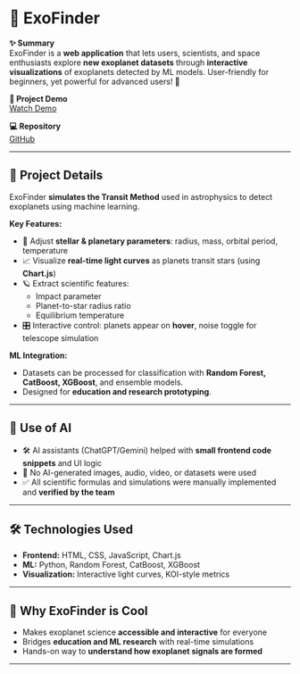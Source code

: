# 🌌 ExoFinder

**✨ Summary**  
ExoFinder is a **web application** that lets users, scientists, and space enthusiasts explore **new exoplanet datasets** through **interactive visualizations** of exoplanets detected by ML models. User-friendly for beginners, yet powerful for advanced users! 🚀

**🎥 Project Demo**  
[Watch Demo](https://uab-my.sharepoint.com/:b:/g/personal/1666599_uab_cat/EboaFGqA9qlGqMImbE3pEZUBfxQfT-acZaVm0mrCXpjg-A?e=xXaBjB)

**💻 Repository**  
[GitHub](https://github.com/0x4UAB-2/NASA_SPACE_CHALLENGE-2025)

---

## 🔭 Project Details

ExoFinder **simulates the Transit Method** used in astrophysics to detect exoplanets using machine learning.  

**Key Features:**  
- 🌟 Adjust **stellar & planetary parameters**: radius, mass, orbital period, temperature  
- 📈 Visualize **real-time light curves** as planets transit stars (using **Chart.js**)  
- 🪐 Extract scientific features:  
  - Impact parameter  
  - Planet-to-star radius ratio  
  - Equilibrium temperature  
- 🎛️ Interactive control: planets appear on **hover**, noise toggle for telescope simulation  

**ML Integration:**  
- Datasets can be processed for classification with **Random Forest, CatBoost, XGBoost**, and ensemble models.  
- Designed for **education and research prototyping**.  

---

## 🤖 Use of AI

- 🛠️ AI assistants (ChatGPT/Gemini) helped with **small frontend code snippets** and UI logic  
- 🚫 No AI-generated images, audio, video, or datasets were used  
- ✅ All scientific formulas and simulations were manually implemented and **verified by the team**  

---

## 🛠️ Technologies Used

- **Frontend:** HTML, CSS, JavaScript, Chart.js  
- **ML:** Python, Random Forest, CatBoost, XGBoost  
- **Visualization:** Interactive light curves, KOI-style metrics  

---

## 🎯 Why ExoFinder is Cool

- Makes exoplanet science **accessible and interactive** for everyone  
- Bridges **education and ML research** with real-time simulations  
- Hands-on way to **understand how exoplanet signals are formed**  

---

